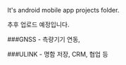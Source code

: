 It's android mobile app projects folder.

추후 업로드 예정입니다.


###GNSS - 측량기기 연동,

###ULINK - 명함 저장, CRM, 협업 등

